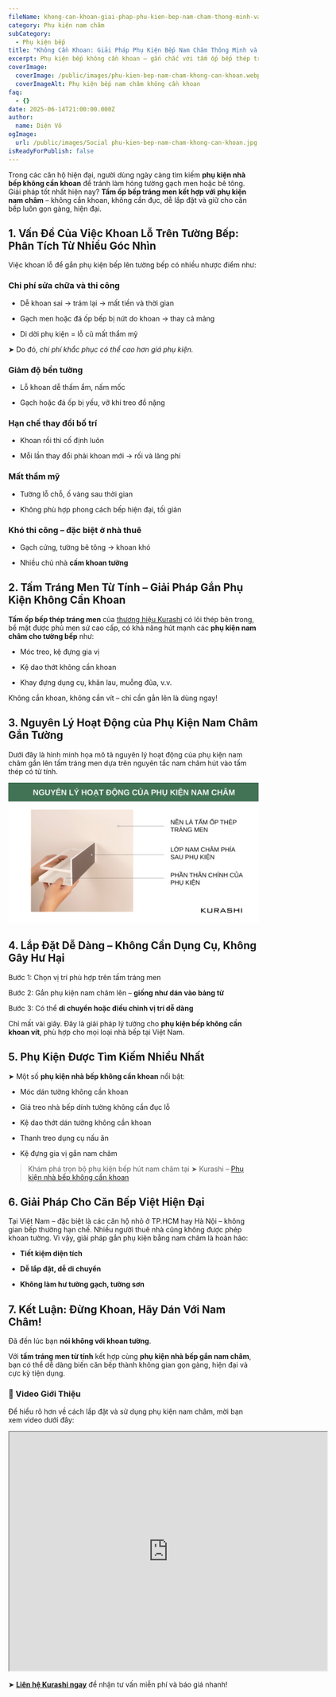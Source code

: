 ```yaml
---
fileName: khong-can-khoan-giai-phap-phu-kien-bep-nam-cham-thong-minh-va-tien-loi
category: Phụ kiện nam châm
subCategory:
  - Phụ kiện bếp
title: "Không Cần Khoan: Giải Pháp Phụ Kiện Bếp Nam Châm Thông Minh và Tiện Lợi"
excerpt: Phụ kiện bếp không cần khoan – gắn chắc với tấm ốp bếp thép tráng men từ tính.
coverImage:
  coverImage: /public/images/phu-kien-bep-nam-cham-khong-can-khoan.webp
  coverImageAlt: Phụ kiện bếp nam châm không cần khoan
faq:
  - {}
date: 2025-06-14T21:00:00.000Z
author:
  name: Diện Võ
ogImage:
  url: /public/images/Social phu-kien-bep-nam-cham-khong-can-khoan.jpg
isReadyForPublish: false
---
```

Trong các căn hộ hiện đại, người dùng ngày càng tìm kiếm **phụ kiện nhà bếp không cần khoan** để tránh làm hỏng tường gạch men hoặc bê tông. Giải pháp tốt nhất hiện nay? **Tấm ốp bếp tráng men kết hợp với phụ kiện nam châm** – không cần khoan, không cần đục, dễ lắp đặt và giữ cho căn bếp luôn gọn gàng, hiện đại.

## 1\. Vấn Đề Của Việc Khoan Lỗ Trên Tường Bếp: Phân Tích Từ Nhiều Góc Nhìn

Việc khoan lỗ để gắn phụ kiện bếp lên tường bếp có nhiều nhược điểm như:

### Chi phí sửa chữa và thi công

*   Dễ khoan sai → trám lại → mất tiền và thời gian
    
*   Gạch men hoặc đá ốp bếp bị nứt do khoan → thay cả mảng
    
*   Di dời phụ kiện = lỗ cũ mất thẩm mỹ
    

➤ Do đó, _chi phí khắc phục có thể cao hơn giá phụ kiện._

### Giảm độ bền tường

*   Lỗ khoan dễ thấm ẩm, nấm mốc
    
*   Gạch hoặc đá ốp bị yếu, vỡ khi treo đồ nặng
    

### Hạn chế thay đổi bố trí

*   Khoan rồi thì cố định luôn
    
*   Mỗi lần thay đổi phải khoan mới → rối và lãng phí
    

### Mất thẩm mỹ

*   Tường lỗ chỗ, ố vàng sau thời gian
    
*   Không phù hợp phong cách bếp hiện đại, tối giản
    

### Khó thi công – đặc biệt ở nhà thuê

*   Gạch cứng, tường bê tông → khoan khó
    
*   Nhiều chủ nhà **cấm khoan tường**
    

## 2\. Tấm Tráng Men Từ Tính – Giải Pháp Gắn Phụ Kiện Không Cần Khoan

**Tấm ốp bếp thép tráng men** của [thương hiệu Kurashi](https://www.kurashi.com.vn/) có lõi thép bên trong, bề mặt được phủ men sứ cao cấp, có khả năng hút mạnh các **phụ kiện nam châm cho tường bếp** như:

*   Móc treo, kệ đựng gia vị
    
*   Kệ dao thớt không cần khoan
    
*   Khay đựng dụng cụ, khăn lau, muỗng đũa, v.v.
    

Không cần khoan, không cần vít – chỉ cần gắn lên là dùng ngay!

## 3\. Nguyên Lý Hoạt Động của Phụ Kiện Nam Châm Gắn Tường

Dưới đây là hình minh họa mô tả nguyên lý hoạt động của phụ kiện nam châm gắn lên tấm tráng men dựa trên nguyên tắc nam châm hút vào tấm thép có từ tính.

![Nguyên lý hoạt động của phụ kiện nam châm gắn tường](/public/images/nguyen-tac-hoat-dong-cua-phu-kien-nam-cham-gan-tuong.svg)

## 4\. Lắp Đặt Dễ Dàng – Không Cần Dụng Cụ, Không Gây Hư Hại

Bước 1: Chọn vị trí phù hợp trên tấm tráng men

Bước 2: Gắn phụ kiện nam châm lên – **giống như dán vào bảng từ**

Bước 3: Có thể **di chuyển hoặc điều chỉnh vị trí dễ dàng**

Chỉ mất vài giây. Đây là giải pháp lý tưởng cho **phụ kiện bếp không cần khoan vít**, phù hợp cho mọi loại nhà bếp tại Việt Nam.

## 5\. Phụ Kiện Được Tìm Kiếm Nhiều Nhất

➤ Một số **phụ kiện nhà bếp không cần khoan** nổi bật:

*   Móc dán tường không cần khoan
    
*   Giá treo nhà bếp dính tường không cần đục lỗ
    
*   Kệ dao thớt dán tường không cần khoan
    
*   Thanh treo dụng cụ nấu ăn
    
*   Kệ đựng gia vị gắn nam châm
    

> Khám phá trọn bộ phụ kiện bếp hút nam châm tại ➤ Kurashi – [Phụ kiện nhà bếp không cần khoan](https://www.kurashi.com.vn/san-pham/phu-kien-bep)

## 6\. Giải Pháp Cho Căn Bếp Việt Hiện Đại

Tại Việt Nam – đặc biệt là các căn hộ nhỏ ở TP.HCM hay Hà Nội – không gian bếp thường hạn chế. Nhiều người thuê nhà cũng không được phép khoan tường. Vì vậy, giải pháp gắn phụ kiện bằng nam châm là hoàn hảo:

*   **Tiết kiệm diện tích**
    
*   **Dễ lắp đặt, dễ di chuyển**
    
*   **Không làm hư tường gạch, tường sơn**
    

## 7\. Kết Luận: Đừng Khoan, Hãy Dán Với Nam Châm!

Đã đến lúc bạn **nói không với khoan tường**.

Với **tấm tráng men từ tính** kết hợp cùng **phụ kiện nhà bếp gắn nam châm**, bạn có thể dễ dàng biến căn bếp thành không gian gọn gàng, hiện đại và cực kỳ tiện dụng.

### 🎥 Video Giới Thiệu

Để hiểu rõ hơn về cách lắp đặt và sử dụng phụ kiện nam châm, mời bạn xem video dưới đây:

<div data-youtube-video=""><iframe width="640" height="480" allowfullscreen="true" autoplay="false" disablekbcontrols="false" enableiframeapi="false" endtime="0" ivloadpolicy="0" loop="false" modestbranding="false" origin="" playlist="" rel="1" src="https://www.youtube-nocookie.com/embed/1SAHZSwpMLs&amp;rel=1" start="0"></iframe></div>

➤ [**Liên hệ Kurashi ngay**](https://www.kurashi.com.vn/lien-he) để nhận tư vấn miễn phí và báo giá nhanh!